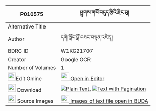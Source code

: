 |P010575|ཕྱུགས་གསོ་བདུད་རྩིའི་རྫིང་བུ། 
| --- | --- 
|Alternative Title |
|Author| དགེ་སློང་བློ་བཟང་བསྟན་འཛིན།
|BDRC ID | W1KG21707
|Creator | Google OCR
|Number of Volumes| 1
|<img width="25" src="https://img.icons8.com/color/25/000000/edit-property.png">Edit Online| [<img width="25" src="https://avatars.githubusercontent.com/u/45091458?s=200&v=4"> Open in Editor](http://editor.openpecha.org/P010575)
|<img width="25" src="https://img.icons8.com/fluent/48/000000/download-2.png"/>  Download | [![](https://img.icons8.com/color/20/000000/txt.png)Plain Text](https://github.com/Openpecha/P010575/releases/download/v1/chukso_dutsi_i_dzingbu_plain_P010575.zip), [![](https://img.icons8.com/color/20/000000/txt.png)Text with Pagination](https://github.com/Openpecha/P010575/releases/download/v1/chukso_dutsi_i_dzingbu_pages_P010575.zip)
|<img width="25" src="https://img.icons8.com/plasticine/100/000000/pictures-folder.png"/>  Source Images | [<img width="25" src="https://library.bdrc.io/icons/BUDA-small.svg"> Images of text file open in BUDA](https://library.bdrc.io/show/bdr:W1KG21707)